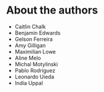 # About the authors

* Caitlin Chalk
* Benjamin Edwards
* Gelson Ferreira
* Amy Gilligan
* Maximilian Lowe
* Aline Melo
* Michal Motylinski
* Pablo Rodriguez
* Leonardo Uieda
* India Uppal